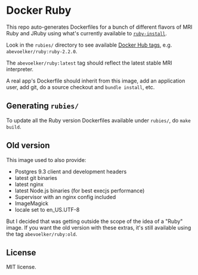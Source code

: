 # Docker Ruby

This repo auto-generates Dockerfiles for a bunch of different flavors of
MRI Ruby and JRuby using what's currently available to
[`ruby-install`][ruby-install].

Look in the `rubies/` directory to see available
[Docker Hub tags][docker-hub-tags], e.g. `abevoelker/ruby:ruby-2.2.0`.

The `abevoelker/ruby:latest` tag should reflect the latest stable MRI
interpreter.

A real app's Dockerfile should inherit from this image, add an application
user, add git, do a source checkout and `bundle install`, etc.

## Generating `rubies/`

To update all the Ruby version Dockerfiles available under `rubies/`,
do `make build`.

## Old version

This image used to also provide:

* Postgres 9.3 client and development headers
* latest git binaries
* latest nginx
* latest Node.js binaries (for best execjs performance)
* Supervisor with an nginx config included
* ImageMagick
* locale set to en_US.UTF-8

But I decided that was getting outside the scope of the idea of a "Ruby" image.
If you want the old version with these extras, it's still available using the
tag `abevoelker/ruby:old`.

## License

MIT license.

[docker-hub-tags]: https://registry.hub.docker.com/u/abevoelker/ruby/tags/manage/
[ruby-install]:    https://github.com/postmodern/ruby-install
